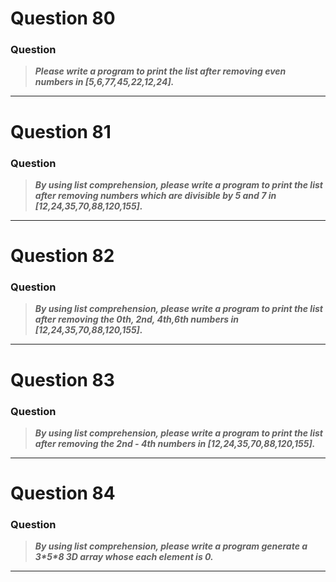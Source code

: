 # Question 80

### **Question**

> **_Please write a program to print the list after removing even numbers in [5,6,77,45,22,12,24]._**

---

# Question 81

### **Question**

> **_By using list comprehension, please write a program to print the list after removing numbers which are divisible by 5 and 7 in [12,24,35,70,88,120,155]._**

---

# Question 82

### **Question**

> **_By using list comprehension, please write a program to print the list after removing the 0th, 2nd, 4th,6th numbers in [12,24,35,70,88,120,155]._**

---

# Question 83

### **Question**

> **_By using list comprehension, please write a program to print the list after removing the 2nd - 4th numbers in [12,24,35,70,88,120,155]._**

---

# Question 84

### **Question**

> **_By using list comprehension, please write a program generate a 3\*5\*8 3D array whose each element is 0._**

---
